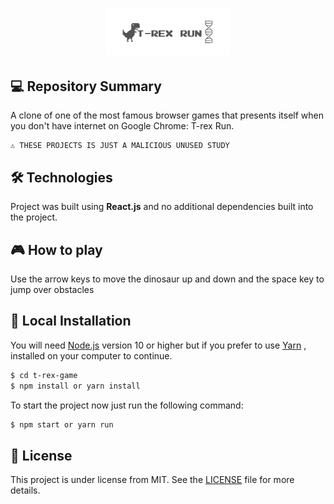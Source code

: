 <h1 align="center">
    <img src="./public/images/icon-repo-trex.png" alt="T-rex Clone Game by Jhony Walker" width="200px" />
</h1>

## 💻 Repository Summary

A clone of one of the most famous browser games that presents itself when you don't have internet on Google Chrome: T-rex Run.

```text
⚠ THESE PROJECTS IS JUST A MALICIOUS UNUSED STUDY
```

## 🛠 Technologies

Project was built using **React.js** and no additional dependencies built into the project.

## :video_game: How to play

Use the arrow keys to move the dinosaur up and down and the space key to jump over obstacles


## 🔨 Local Installation

You will need [Node.js](https://nodejs.org) version 10 or higher but if you prefer to use [Yarn](https://yarnpkg.com/) , installed on your computer to continue.


```bash
$ cd t-rex-game
$ npm install or yarn install
```

To start the project now just run the following command:

```bash
$ npm start or yarn run
```

## 📖 License

This project is under license from MIT. See the [LICENSE](LICENSE.md) file for more details.
